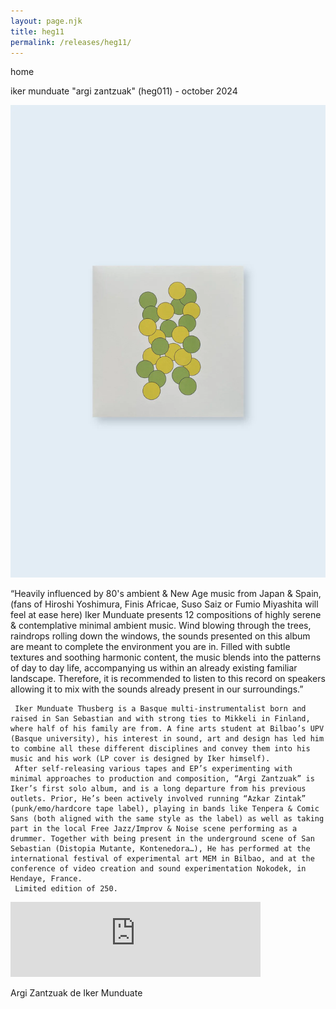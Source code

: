 ```yaml
---
layout: page.njk
title: heg11
permalink: /releases/heg11/
---
```


home

iker munduate "argi zantzuak" (heg011) - october 2024

![Argi Zantzuak](../public/assets/Heg11_A.webp)

“Heavily influenced by 80's ambient & New Age music from Japan & Spain, (fans of Hiroshi Yoshimura, Finis Africae, Suso Saiz or Fumio Miyashita will feel at ease here) Iker Munduate presents 12 compositions of highly serene & contemplative minimal ambient music. Wind blowing through the trees, raindrops rolling down the windows, the sounds presented on this album are meant to complete the environment you are in. Filled with subtle textures and soothing harmonic content, the music blends into the patterns of day to day life, accompanying us within an already existing familiar landscape. Therefore, it is recommended to listen to this record on speakers allowing it to mix with the sounds already present in our surroundings.”

     Iker Munduate Thusberg is a Basque multi-instrumentalist born and raised in San Sebastian and with strong ties to Mikkeli in Finland, where half of his family are from. A fine arts student at Bilbao’s UPV (Basque university), his interest in sound, art and design has led him to combine all these different disciplines and convey them into his music and his work (LP cover is designed by Iker himself).
     After self-releasing various tapes and EP’s experimenting with minimal approaches to production and composition, “Argi Zantzuak” is Iker’s first solo album, and is a long departure from his previous outlets. Prior, He’s been actively involved running “Azkar Zintak” (punk/emo/hardcore tape label), playing in bands like Tenpera & Comic Sans (both aligned with the same style as the label) as well as taking part in the local Free Jazz/Improv & Noise scene performing as a drummer. Together with being present in the underground scene of San Sebastian (Distopia Mutante, Kontenedora…), He has performed at the international festival of experimental art MEM in Bilbao, and at the conference of video creation and sound experimentation Nokodek, in Hendaye, France.
     Limited edition of 250.

<iframe seamless="" src="https://bandcamp.com/EmbeddedPlayer/album=2427904556/size=large/bgcol=ffffff/linkcol=0687f5/tracklist=false/artwork=small/transparent=true/" style="border: 0; width: 400px; height: 120px;">
<a href="https://hegoadiskak.bandcamp.com/album/argi-zantzuak">
      Argi Zantzuak de Iker Munduate
     </a>
</iframe>

Argi Zantzuak de Iker Munduate